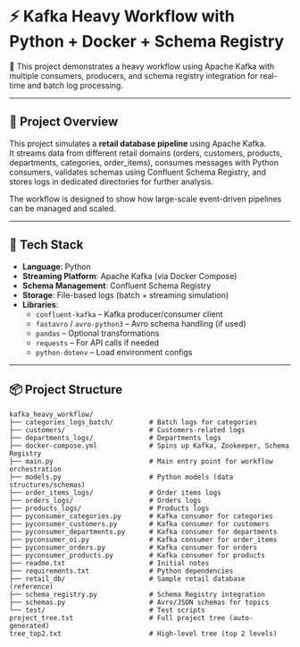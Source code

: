 # ⚡ Kafka Heavy Workflow with Python + Docker + Schema Registry

📌 This project demonstrates a heavy workflow using Apache Kafka with multiple consumers, producers, and schema registry integration for real-time and batch log processing.

---

## 🚀 Project Overview
This project simulates a **retail database pipeline** using Apache Kafka.  
It streams data from different retail domains (orders, customers, products, departments, categories, order_items), consumes messages with Python consumers, validates schemas using Confluent Schema Registry, and stores logs in dedicated directories for further analysis.

The workflow is designed to show how large-scale event-driven pipelines can be managed and scaled.

---

## 🧰 Tech Stack
- **Language**: Python  
- **Streaming Platform**: Apache Kafka (via Docker Compose)  
- **Schema Management**: Confluent Schema Registry  
- **Storage**: File-based logs (batch + streaming simulation)  
- **Libraries**:  
  - `confluent-kafka` – Kafka producer/consumer client  
  - `fastavro` / `avro-python3` – Avro schema handling (if used)  
  - `pandas` – Optional transformations  
  - `requests` – For API calls if needed  
  - `python-dotenv` – Load environment configs  

---

## 📦 Project Structure
```text
kafka_heavy_workflow/
├── categories_logs_batch/         # Batch logs for categories
├── customers/                     # Customers-related logs
├── departments_logs/              # Departments logs
├── docker-compose.yml             # Spins up Kafka, Zookeeper, Schema Registry
├── main.py                        # Main entry point for workflow orchestration
├── models.py                      # Python models (data structures/schemas)
├── order_items_logs/              # Order items logs
├── orders_logs/                   # Orders logs
├── products_logs/                 # Products logs
├── pyconsumer_categories.py       # Kafka consumer for categories
├── pyconsumer_customers.py        # Kafka consumer for customers
├── pyconsumer_departments.py      # Kafka consumer for departments
├── pyconsumer_oi.py               # Kafka consumer for order_items
├── pyconsumer_orders.py           # Kafka consumer for orders
├── pyconsumer_products.py         # Kafka consumer for products
├── readme.txt                     # Initial notes
├── requirements.txt               # Python dependencies
├── retail_db/                     # Sample retail database (reference)
├── schema_registry.py             # Schema Registry integration
├── schemas.py                     # Avro/JSON schemas for topics
└── test/                          # Test scripts
project_tree.txt                   # Full project tree (auto-generated)
tree_top2.txt                      # High-level tree (top 2 levels)
